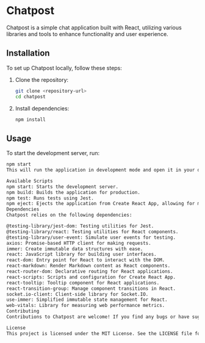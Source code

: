 # Chatpost

Chatpost is a simple chat application built with React, utilizing various libraries and tools to enhance functionality and user experience.

## Installation

To set up Chatpost locally, follow these steps:

1. Clone the repository:

    ```bash
    git clone <repository-url>
    cd chatpost
    ```

2. Install dependencies:

    ```bash
    npm install
    ```

## Usage

To start the development server, run:

```bash
npm start
This will run the application in development mode and open it in your default web browser. You can then access Chatpost at http://localhost:3000.

Available Scripts
npm start: Starts the development server.
npm build: Builds the application for production.
npm test: Runs tests using Jest.
npm eject: Ejects the application from Create React App, allowing for more customization.
Dependencies
Chatpost relies on the following dependencies:

@testing-library/jest-dom: Testing utilities for Jest.
@testing-library/react: Testing utilities for React components.
@testing-library/user-event: Simulate user events for testing.
axios: Promise-based HTTP client for making requests.
immer: Create immutable data structures with ease.
react: JavaScript library for building user interfaces.
react-dom: Entry point for React to interact with the DOM.
react-markdown: Render Markdown content as React components.
react-router-dom: Declarative routing for React applications.
react-scripts: Scripts and configuration for Create React App.
react-tooltip: Tooltip component for React applications.
react-transition-group: Manage component transitions in React.
socket.io-client: Client-side library for Socket.IO.
use-immer: Simplified immutable state management for React.
web-vitals: Library for measuring web performance metrics.
Contributing
Contributions to Chatpost are welcome! If you find any bugs or have suggestions for improvement, please open an issue or submit a pull request.

License
This project is licensed under the MIT License. See the LICENSE file for details.
